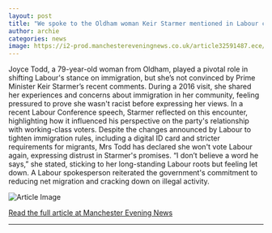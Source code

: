 ```yaml
---
layout: post
title: "We spoke to the Oldham woman Keir Starmer mentioned in Labour conference speech - and she's not happy with him"
author: archie
categories: news
image: https://i2-prod.manchestereveningnews.co.uk/article32591487.ece/ALTERNATES/s1200/0_080824joycetodd19.jpg
---
```

Joyce Todd, a 79-year-old woman from Oldham, played a pivotal role in shifting Labour's stance on immigration, but she’s not convinced by Prime Minister Keir Starmer’s recent comments. During a 2016 visit, she shared her experiences and concerns about immigration in her community, feeling pressured to prove she wasn't racist before expressing her views. In a recent Labour Conference speech, Starmer reflected on this encounter, highlighting how it influenced his perspective on the party's relationship with working-class voters. Despite the changes announced by Labour to tighten immigration rules, including a digital ID card and stricter requirements for migrants, Mrs Todd has declared she won't vote Labour again, expressing distrust in Starmer's promises. “I don’t believe a word he says,” she stated, sticking to her long-standing Labour roots but feeling let down. A Labour spokesperson reiterated the government's commitment to reducing net migration and cracking down on illegal activity.

![Article Image](https://i2-prod.manchestereveningnews.co.uk/article32591487.ece/ALTERNATES/s1200/0_080824joycetodd19.jpg)

[Read the full article at Manchester Evening News](https://www.manchestereveningnews.co.uk/news/greater-manchester-news/spoke-oldham-woman-keir-starmer-32591505)

---
